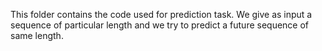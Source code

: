 This folder contains the code used for prediction task.
We give as input a sequence of particular length and we try to predict a future sequence of same length.
